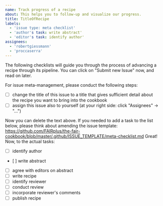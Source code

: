 ```yaml
---
name: Track progress of a recipe
about: This helps you to follow-up and visualize our progress.
title: TitleOfRecipe
labels: 
  - 'issue type: meta checklist'
  - 'author's task: write abstract'
  - 'editor's task: identify author'
assignees: 
  - 'robertgiessmann'
  - 'proccaserra'
---
```


The following checklists will guide you through the process of advancing a recipe through its pipeline. You can click on "Submit new Issue" now, and read on later.

For issue meta-management, please conduct the following steps:

- [ ] change the title of this issue to a title that gives sufficient detail about the recipe you want to bring into the cookbook
- [ ] assign this issue also to yourself (at your right side: click "Assignees" -> "...")

Now you can delete the text above.
If you needed to add a task to the list below, please think about amending the issue template: https://github.com/FAIRplus/the-fair-cookbook/blob/master/.github/ISSUE_TEMPLATE/meta-checklist.md
Great! Now, to the actual tasks:

- [ ] identify author
- [ ] write abstract
- [ ] agree with editors on abstract
- [ ] write recipe
- [ ] identify reviewer
- [ ] conduct review
- [ ] incorporate reviewer's comments
- [ ] publish recipe
